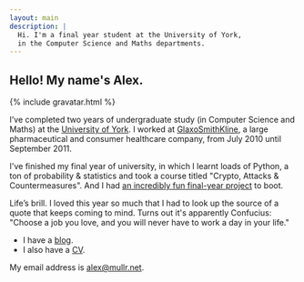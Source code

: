 ```yaml
---
layout: main
description: |
  Hi. I'm a final year student at the University of York,
  in the Computer Science and Maths departments.
---
```


## Hello! My name's Alex. ##

{% include gravatar.html %}

I’ve completed two years of undergraduate study (in Computer Science and
Maths) at the [University of York][york]. I worked at [GlaxoSmithKline][gsk],
a large pharmaceutical and consumer healthcare company, from July 2010 until
September 2011.

I've finished my final year of university, in which I learnt loads of
Python, a ton of probability & statistics and took a course titled
"Crypto, Attacks & Countermeasures". And I had
[an incredibly fun final-year project][csproj] to boot.

Life’s brill. I loved this year so much that I had to look up the source of a
quote that keeps coming to mind. Turns out it's apparently Confucius: "Choose
a job you love, and you will never have to work a day in your life."

- I have a [blog][].
- I also have a [CV][].

My email address is <alex@mullr.net>.

<!-- [News International R&D Laboratories][newsintrd]. -->

<!-- - Not forgetting the [calendar](/calendar/). -->

[york]: http://www.york.ac.uk/
[gsk]: http://www.gsk.com/
[csproj]: /blog/2012/03/constrained-optimisation-allocate-modules-york/
[blog]: /blog/
[cv]: /cv/
[newsintrd]: http://labs.newsint.co.uk/
